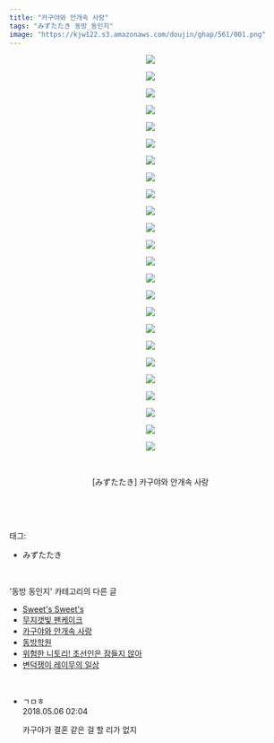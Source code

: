 ```yaml
---
title: "카구야와 안개속 사랑"
tags: "みずたたき 동방_동인지"
image: "https://kjw122.s3.amazonaws.com/doujin/ghap/561/001.png"
---
```

<div class="article">
<p style="text-align: center; clear: none; float: none;"><img src="{{ site.imgserver5 }}/ghap/561/001.png"/></p>
<p style="text-align: center; clear: none; float: none;"><img src="{{ site.imgserver5 }}/ghap/561/002.png"/></p>
<p style="text-align: center; clear: none; float: none;"><img src="{{ site.imgserver5 }}/ghap/561/003.png"/></p>
<p style="text-align: center; clear: none; float: none;"><img src="{{ site.imgserver5 }}/ghap/561/004.png"/></p>
<p style="text-align: center; clear: none; float: none;"><img src="{{ site.imgserver5 }}/ghap/561/005.png"/></p>
<p style="text-align: center; clear: none; float: none;"><img src="{{ site.imgserver5 }}/ghap/561/006.png"/></p>
<p style="text-align: center; clear: none; float: none;"><img src="{{ site.imgserver5 }}/ghap/561/007.png"/></p>
<p style="text-align: center; clear: none; float: none;"><img src="{{ site.imgserver5 }}/ghap/561/008.png"/></p>
<p style="text-align: center; clear: none; float: none;"><img src="{{ site.imgserver5 }}/ghap/561/009.png"/></p>
<p style="text-align: center; clear: none; float: none;"><img src="{{ site.imgserver5 }}/ghap/561/010.png"/></p>
<p style="text-align: center; clear: none; float: none;"><img src="{{ site.imgserver5 }}/ghap/561/011.png"/></p>
<p style="text-align: center; clear: none; float: none;"><img src="{{ site.imgserver5 }}/ghap/561/012.png"/></p>
<p style="text-align: center; clear: none; float: none;"><img src="{{ site.imgserver5 }}/ghap/561/013.png"/></p>
<p style="text-align: center; clear: none; float: none;"><img src="{{ site.imgserver5 }}/ghap/561/014.png"/></p>
<p style="text-align: center; clear: none; float: none;"><img src="{{ site.imgserver5 }}/ghap/561/015.png"/></p>
<p style="text-align: center; clear: none; float: none;"><img src="{{ site.imgserver5 }}/ghap/561/016.png"/></p>
<p style="text-align: center; clear: none; float: none;"><img src="{{ site.imgserver5 }}/ghap/561/017.png"/></p>
<p style="text-align: center; clear: none; float: none;"><img src="{{ site.imgserver5 }}/ghap/561/018.png"/></p>
<p style="text-align: center; clear: none; float: none;"><img src="{{ site.imgserver5 }}/ghap/561/019.png"/></p>
<p style="text-align: center; clear: none; float: none;"><img src="{{ site.imgserver5 }}/ghap/561/020.png"/></p>
<p style="text-align: center; clear: none; float: none;"><img src="{{ site.imgserver5 }}/ghap/561/021.png"/></p>
<p style="text-align: center; clear: none; float: none;"><img src="{{ site.imgserver5 }}/ghap/561/022.png"/></p>
<p style="text-align: center; clear: none; float: none;"><img src="{{ site.imgserver5 }}/ghap/561/023.png"/></p>
<p style="text-align: center; clear: none; float: none;"><img src="{{ site.imgserver5 }}/ghap/561/024.png"/></p>
<p style="text-align: center; clear: none; float: none;"><br/></p>
<p style="text-align: center; clear: none; float: none;">[みずたたき] 카구야와 안개속 사랑</p>
<p><br/></p>
</div><br/>
<div class="tagTrail">
<p>태그: </p>
<ul>
<li>みずたたき</li>
</ul>
</div><br/>
<div class="another">
<p>'동방 동인지' 카테고리의 다른 글</p>
<ul>
<li><a href="/ghap_563">Sweet's Sweet's</a></li>
<li><a href="/ghap_562">무지갯빛 팬케이크</a></li>
<li><a href="/ghap_561">카구야와 안개속 사랑</a></li>
<li><a href="/ghap_560">동방학원</a></li>
<li><a href="/ghap_559">위험한 니토리! 초선인은 잠들지 않아</a></li>
<li><a href="/ghap_558">변덕쟁이 레이무의 일상</a></li>
</ul>
</div><br/>
<div class="cb_module cb_fluid">
<div class="cb_wrt cb_profile">
<div class="comment">
<ul>
<li class="cb_thumb_off" id="comment15251152">
<div class="cb_comment_area">
<div class="cb_info_area">
<div class="cb_section">
<span class="cb_nick_name">ㄱㅁㅎ</span>
</div>
<div class="cb_section">
<span class="cb_date">2018.05.06 02:04 </span>
</div>
</div>
<div class="cb_dsc_comment">
<p class="cb_dsc">
											카구야가 결혼 같은 걸 할 리가 없지
										</p>
</div>
</div></li>
</ul>
</div>
</div><!-- commentList close -->
</div><br/>
